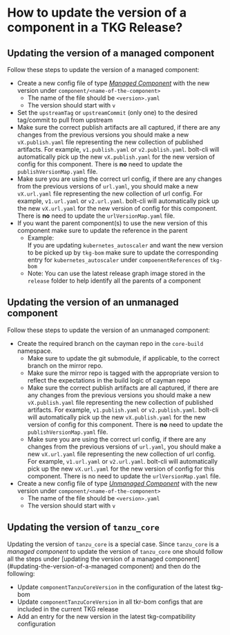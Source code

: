 # How to update the version of a component in a TKG Release?

## Updating the version of a managed component
Follow these steps to update the version of a managed component:
* Create a new config file of type [_Managed Component_](README.md#managed-component) with the new version under `component/<name-of-the-component>` 
  * The name of the file should be `<version>.yaml`
  * The version should start with `v`
* Set the `upstreamTag` or `upstreamCommit` (only one) to the desired tag/commit to pull from upstream
* Make sure the correct publish artifacts are all captured, if there are any changes from the previous versions you should make a new `vX.publish.yaml` file representing the new collection of published artifacts. For example, `v1.publish.yaml` or `v2.publish.yaml`. bolt-cli will automatically pick up the new `vX.publish.yaml` for the new version of config for this component. There is **no** need to update the `publishVersionMap.yaml` file.
* Make sure you are using the correct url config, if there are any changes from the previous versions of `url.yaml`, you should make a new `vX.url.yaml` file representing the new collection of url config. For example, `v1.url.yaml` or `v2.url.yaml`. bolt-cli will automatically pick up the new `vX.url.yaml` for the new version of config for this component. There is **no** need to update the `urlVersionMap.yaml` file.
* If you want the parent component(s) to use the new version of this component make sure to update the reference in the parent
  * Example:  
    If you are updating `kubernetes_autoscaler` and want the new version to be picked up by `tkg-bom` make sure to update the corresponding entry for `kubernetes_autoscaler` under `compoenentReferences` of `tkg-bom` 
  * Note: You can use the latest release graph image stored in the `release` folder to help identify all the parents of a component   
    
## Updating the version of an unmanaged component
Follow these steps to update the version of an unmanaged component:
* Create the required branch on the cayman repo in the `core-build` namespace. 
  * Make sure to update the git submodule, if applicable, to the correct branch on the mirror repo.
  * Make sure the mirror repo is tagged with the appropriate version to reflect the expectations in the build logic of cayman repo
  * Make sure the correct publish artifacts are all captured, if there are any changes from the previous versions you should make a new `vX.publish.yaml` file representing the new collection of published artifacts. For example, `v1.publish.yaml` or `v2.publish.yaml`. bolt-cli will automatically pick up the new `vX.publish.yaml` for the new version of config for this component. There is **no** need to update the `publishVersionMap.yaml` file.
  * Make sure you are using the correct url config, if there are any changes from the previous versions of `url.yaml`, you should make a new `vX.url.yaml` file representing the new collection of url config. For example, `v1.url.yaml` or `v2.url.yaml`. bolt-cli will automatically pick up the new `vX.url.yaml` for the new version of config for this component. There is no need to update the `urlVersionMap.yaml` file.
* Create a new config file of type [_Unmanaged Component_](README.md#unmanaged-component) with the new version under `component/<name-of-the-component>` 
  * The name of the file should be `<version>.yaml`
  * The version should start with `v` 
  
## Updating the version of `tanzu_core`
Updating the version of `tanzu_core` is a special case. Since `tanzu_core` is a _managed component_ to update the version of `tanzu_core` one should follow all the steps under [updating the version of a managed component](#updating-the-version-of-a-managed component) and then do the following:
* Update `componentTanzuCoreVersion` in the configuration of the latest tkg-bom
* Update `componentTanzuCoreVersion` in all tkr-bom configs that are included in the current TKG release
* Add an entry for the new version in the latest tkg-compatibility configuration
